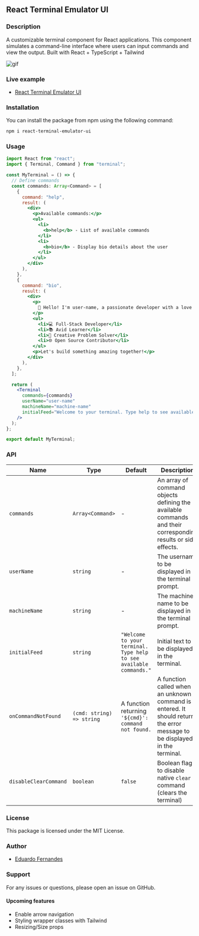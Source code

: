 ## React Terminal Emulator UI

### Description

A customizable terminal component for React applications. This component simulates a command-line interface where users can input commands and view the output. Built with React + TypeScript + Tailwind

![gif](https://github.com/token-ed/react-terminal-emulator-ui/assets/149210610/7d05f95d-090d-4b69-a43a-a58410e4c6bc)

### Live example

- [React Terminal Emulator UI](https://token-ed.github.io/react-terminal-emulator-ui/)

### Installation

You can install the package from npm using the following command:

```bash
npm i react-terminal-emulator-ui
```

### Usage

```jsx
import React from "react";
import { Terminal, Command } from "terminal";

const MyTerminal = () => {
  // Define commands
  const commands: Array<Command> = [
    {
      command: "help",
      result: (
        <div>
          <p>Available commands:</p>
          <ul>
            <li>
              <b>help</b> - List of available commands
            </li>
            <li>
              <b>bio</b> - Display bio details about the user
            </li>
          </ul>
        </div>
      ),
    },
    {
      command: "bio",
      result: (
        <div>
          <p>
            👋 Hello! I'm user-name, a passionate developer with a love for coding and technology.
          </p>
          <ul>
            <li>💻 Full-Stack Developer</li>
            <li>📚 Avid Learner</li>
            <li>🎨 Creative Problem Solver</li>
            <li>🌐 Open Source Contributor</li>
          </ul>
          <p>Let's build something amazing together!</p>
        </div>
      ),
    },
  ];

  return (
    <Terminal
      commands={commands}
      userName="user-name"
      machineName="machine-name"
      initialFeed="Welcome to your terminal. Type help to see available commands."
    />
  );
};

export default MyTerminal;
```

### API

| Name                  | Type                      | Default                                                            | Description                                                                                                               |
| --------------------- | ------------------------- | ------------------------------------------------------------------ | ------------------------------------------------------------------------------------------------------------------------- |
| `commands`            | `Array<Command>`          | -                                                                  | An array of command objects defining the available commands and their corresponding results or side effects.              |
| `userName`            | `string`                  | -                                                                  | The username to be displayed in the terminal prompt.                                                                      |
| `machineName`         | `string`                  | -                                                                  | The machine name to be displayed in the terminal prompt.                                                                  |
| `initialFeed`         | `string`                  | `"Welcome to your terminal. Type help to see available commands."` | Initial text to be displayed in the terminal.                                                                             |
| `onCommandNotFound`   | `(cmd: string) => string` | A function returning `'${cmd}': command not found.`                | A function called when an unknown command is entered. It should return the error message to be displayed in the terminal. |
| `disableClearCommand` | `boolean`                 | `false`                                                            | Boolean flag to disable native `clear` command (clears the terminal)                                                      |

### License

This package is licensed under the MIT License.

### Author

- [Eduardo Fernandes](https://github.com/token-ed)

### Support

For any issues or questions, please open an issue on GitHub.

#### Upcoming features

- Enable arrow navigation
- Styling wrapper classes with Tailwind
- Resizing/Size props
